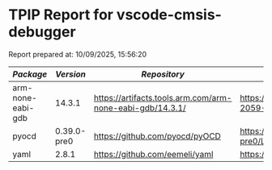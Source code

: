 # TPIP Report for vscode-cmsis-debugger

Report prepared at: 10/09/2025, 15:56:20

| *Package* | *Version* | *Repository* | *License* |
|---|---|---|---|
| arm-none-eabi-gdb | 14.3.1 | https://artifacts.tools.arm.com/arm-none-eabi-gdb/14.3.1/ | https://developer.arm.com/GetEula?Id=15d9660a-2059-4985-85e9-c01cdd4b1ba0 |
| pyocd | 0.39.0-pre0 | https://github.com/pyocd/pyOCD | https://github.com/pyocd/pyOCD/blob/v0.39.0-pre0/LICENSE |
| yaml | 2.8.1 | https://github.com/eemeli/yaml | https://github.com/eemeli/yaml/blob/main/LICENSE |
